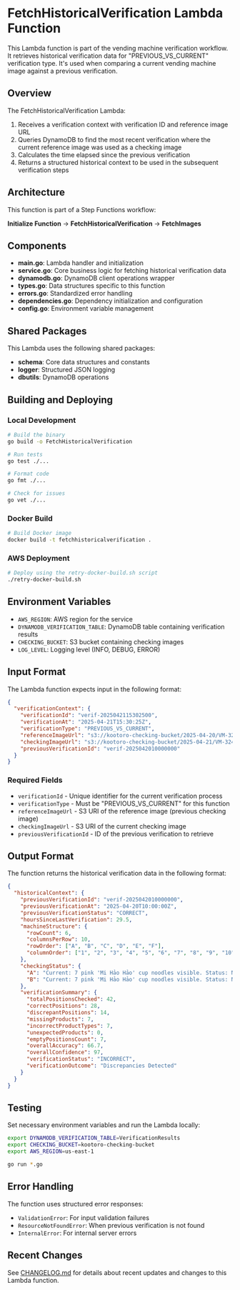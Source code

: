 # FetchHistoricalVerification Lambda Function

This Lambda function is part of the vending machine verification workflow. It retrieves historical verification data for "PREVIOUS_VS_CURRENT" verification type. It's used when comparing a current vending machine image against a previous verification.

## Overview

The FetchHistoricalVerification Lambda:
1. Receives a verification context with verification ID and reference image URL
2. Queries DynamoDB to find the most recent verification where the current reference image was used as a checking image
3. Calculates the time elapsed since the previous verification
4. Returns a structured historical context to be used in the subsequent verification steps

## Architecture

This function is part of a Step Functions workflow:

**Initialize Function** → **FetchHistoricalVerification** → **FetchImages**

## Components

- **main.go**: Lambda handler and initialization
- **service.go**: Core business logic for fetching historical verification data
- **dynamodb.go**: DynamoDB client operations wrapper
- **types.go**: Data structures specific to this function
- **errors.go**: Standardized error handling
- **dependencies.go**: Dependency initialization and configuration
- **config.go**: Environment variable management

## Shared Packages

This Lambda uses the following shared packages:
- **schema**: Core data structures and constants
- **logger**: Structured JSON logging
- **dbutils**: DynamoDB operations

## Building and Deploying

### Local Development

```bash
# Build the binary
go build -o FetchHistoricalVerification

# Run tests
go test ./...

# Format code
go fmt ./...

# Check for issues
go vet ./...
```

### Docker Build

```bash
# Build Docker image
docker build -t fetchhistoricalverification .
```

### AWS Deployment

```bash
# Deploy using the retry-docker-build.sh script
./retry-docker-build.sh
```

## Environment Variables

- `AWS_REGION`: AWS region for the service
- `DYNAMODB_VERIFICATION_TABLE`: DynamoDB table containing verification results
- `CHECKING_BUCKET`: S3 bucket containing checking images
- `LOG_LEVEL`: Logging level (INFO, DEBUG, ERROR)

## Input Format

The Lambda function expects input in the following format:

```json
{
  "verificationContext": {
    "verificationId": "verif-2025042115302500",
    "verificationAt": "2025-04-21T15:30:25Z",
    "verificationType": "PREVIOUS_VS_CURRENT",
    "referenceImageUrl": "s3://kootoro-checking-bucket/2025-04-20/VM-3245/check_10-00-00.jpg",
    "checkingImageUrl": "s3://kootoro-checking-bucket/2025-04-21/VM-3245/check_15-30-25.jpg",
    "previousVerificationId": "verif-2025042010000000"
  }
}
```

### Required Fields

- `verificationId` - Unique identifier for the current verification process
- `verificationType` - Must be "PREVIOUS_VS_CURRENT" for this function
- `referenceImageUrl` - S3 URI of the reference image (previous checking image)
- `checkingImageUrl` - S3 URI of the current checking image
- `previousVerificationId` - ID of the previous verification to retrieve

## Output Format

The function returns the historical verification data in the following format:

```json
{
  "historicalContext": {
    "previousVerificationId": "verif-2025042010000000",
    "previousVerificationAt": "2025-04-20T10:00:00Z",
    "previousVerificationStatus": "CORRECT",
    "hoursSinceLastVerification": 29.5,
    "machineStructure": {
      "rowCount": 6,
      "columnsPerRow": 10,
      "rowOrder": ["A", "B", "C", "D", "E", "F"],
      "columnOrder": ["1", "2", "3", "4", "5", "6", "7", "8", "9", "10"]
    },
    "checkingStatus": {
      "A": "Current: 7 pink 'Mi Hảo Hảo' cup noodles visible. Status: No Change.",
      "B": "Current: 7 pink 'Mi Hảo Hảo' cup noodles visible. Status: No Change."
    },
    "verificationSummary": {
      "totalPositionsChecked": 42,
      "correctPositions": 28,
      "discrepantPositions": 14,
      "missingProducts": 7,
      "incorrectProductTypes": 7,
      "unexpectedProducts": 0,
      "emptyPositionsCount": 7,
      "overallAccuracy": 66.7,
      "overallConfidence": 97,
      "verificationStatus": "INCORRECT",
      "verificationOutcome": "Discrepancies Detected"
    }
  }
}
```

## Testing

Set necessary environment variables and run the Lambda locally:

```bash
export DYNAMODB_VERIFICATION_TABLE=VerificationResults
export CHECKING_BUCKET=kootoro-checking-bucket
export AWS_REGION=us-east-1

go run *.go
```

## Error Handling

The function uses structured error responses:
- `ValidationError`: For input validation failures
- `ResourceNotFoundError`: When previous verification is not found
- `InternalError`: For internal server errors

## Recent Changes

See [CHANGELOG.md](./CHANGELOG.md) for details about recent updates and changes to this Lambda function.